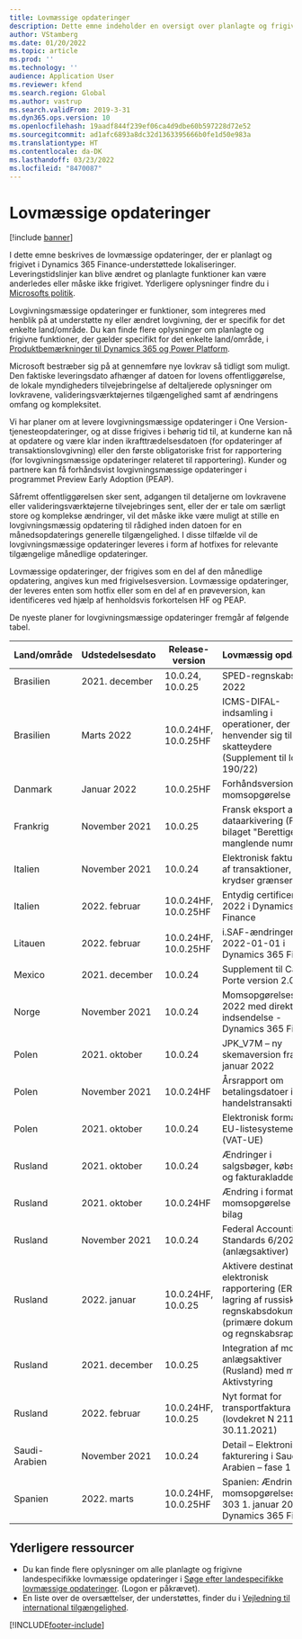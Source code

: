 ```yaml
---
title: Lovmæssige opdateringer
description: Dette emne indeholder en oversigt over planlagte og frigivne lovmæssige opdateringer til Microsoft Dynamics 365 Finance.
author: VStamberg
ms.date: 01/20/2022
ms.topic: article
ms.prod: ''
ms.technology: ''
audience: Application User
ms.reviewer: kfend
ms.search.region: Global
ms.author: vastrup
ms.search.validFrom: 2019-3-31
ms.dyn365.ops.version: 10
ms.openlocfilehash: 19aadf844f239ef06ca4d9dbe60b597228d72e52
ms.sourcegitcommit: ad1afc6893a8dc32d1363395666b0fe1d50e983a
ms.translationtype: HT
ms.contentlocale: da-DK
ms.lasthandoff: 03/23/2022
ms.locfileid: "8470087"
---
```

# <a name="regulatory-updates"></a>Lovmæssige opdateringer

[!include [banner](../includes/banner.md)]

I dette emne beskrives de lovmæssige opdateringer, der er planlagt og frigivet i Dynamics 365 Finance-understøttede lokaliseringer. Leveringstidslinjer kan blive ændret og planlagte funktioner kan være anderledes eller måske ikke frigivet. Yderligere oplysninger findre du i [Microsofts politik](https://go.microsoft.com/fwlink/p/?linkid=2007332). 

Lovgivningsmæssige opdateringer er funktioner, som integreres med henblik på at understøtte ny eller ændret lovgivning, der er specifik for det enkelte land/område. Du kan finde flere oplysninger om planlagte og frigivne funktioner, der gælder specifikt for det enkelte land/område, i [Produktbemærkninger til Dynamics 365 og Power Platform](/business-applications-release-notes/index).

Microsoft bestræber sig på at gennemføre nye lovkrav så tidligt som muligt. Den faktiske leveringsdato afhænger af datoen for lovens offentliggørelse, de lokale myndigheders tilvejebringelse af deltaljerede oplysninger om lovkravene, valideringsværktøjernes tilgængelighed samt af ændringens omfang og kompleksitet.

Vi har planer om at levere lovgivningsmæssige opdateringer i One Version-tjenesteopdateringer, og at disse frigives i behørig tid til, at kunderne kan nå at opdatere og være klar inden ikrafttrædelsesdatoen (for opdateringer af transaktionslovgivning) eller den første obligatoriske frist for rapportering (for lovgivningsmæssige opdateringer relateret til rapportering). Kunder og partnere kan få forhåndsvist lovgivningsmæssige opdateringer i programmet Preview Early Adoption (PEAP).

Såfremt offentliggørelsen sker sent, adgangen til detaljerne om lovkravene eller valideringsværktøjerne tilvejebringes sent, eller der er tale om særligt store og komplekse ændringer, vil det måske ikke være muligt at stille en lovgivningsmæssig opdatering til rådighed inden datoen for en månedsopdaterings generelle tilgængelighed. I disse tilfælde vil de lovgivningsmæssige opdateringer leveres i form af hotfixes for relevante tilgængelige månedlige opdateringer.

Lovmæssige opdateringer, der frigives som en del af den månedlige opdatering, angives kun med frigivelsesversion. Lovmæssige opdateringer, der leveres enten som hotfix eller som en del af en prøveversion, kan identificeres ved hjælp af henholdsvis forkortelsen HF og PEAP. 

De nyeste planer for lovgivningsmæssige opdateringer fremgår af følgende tabel.   

|Land/område|Udstedelsesdato|Release-version|Lovmæssig opdatering|
|--------------------|---------------|-------|-------| 
|      Brasilien         |   2021. december         | 10.0.24, 10.0.25         |    SPED-regnskabslayout 2022  |
|      Brasilien         |   Marts 2022    | 10.0.24HF, 10.0.25HF         |    ICMS-DIFAL-indsamling i operationer, der henvender sig til ikke-skatteydere (Supplement til lovnr. 190/22)  |
|      Danmark         |   Januar 2022  | 10.0.25HF         |    Forhåndsversion af momsopgørelse i Excel |
|      Frankrig   |   November 2021 | 10.0.25         |    Fransk eksport af dataarkivering (FEC) - bilaget "Berettigelse af manglende numre" |
|      Italien         |   November 2021         | 10.0.24         |    Elektronisk fakturering af transaktioner, der krydser grænser  |
|      Italien         |   2022. februar | 10.0.24HF, 10.0.25HF| Entydig certificering - 2022 i Dynamics 365 Finance  |
|      Litauen|   2022. februar | 10.0.24HF, 10.0.25HF | i.SAF-ændringer fra 2022-01-01 i Dynamics 365 Finance  |
|      Mexico         |   2021. december      | 10.0.24      |   Supplement til Carta de Porte version 2.0  |
|      Norge        |   November 2021      | 10.0.24      |   Momsopgørelsesformat 2022 med direkte indsendelse - Dynamics 365 Finance |
|      Polen          |   2021. oktober     | 10.0.24     |   JPK_V7M – ny skemaversion fra januar 2022 |
|      Polen          |   November 2021     | 10.0.24HF     |   Årsrapport om betalingsdatoer i handelstransaktioner |
|      Polen          |   2021. oktober     | 10.0.24     |   Elektronisk format for EU-listesystemet (VAT-UE) |
|      Rusland          |   2021. oktober     | 10.0.24    |   Ændringer i salgsbøger, købsbøger og fakturakladder|
|      Rusland          |   2021. oktober     | 10.0.24HF    |   Ændring i formater af momsopgørelse med bilag|
|      Rusland          |   November 2021     | 10.0.24    |   Federal Accounting Standards 6/2020 (anlægsaktiver)|
|      Rusland          |   2022. januar     | 10.0.24HF, 10.0.25    |   Aktivere destination for elektronisk rapportering (ER) til lagring af russiske regnskabsdokumenter (primære dokumenter og regnskabsrapporter)|
|      Rusland          |   2021. december     | 10.0.25    |   Integration af modul for anlægsaktiver (Rusland) med modulet Aktivstyring|
|      Rusland          |   2022. februar     | 10.0.24HF, 10.0.25    |  Nyt format for transportfaktura (lovdekret N 2116 30.11.2021)|
|      Saudi-Arabien          |   November 2021     | 10.0.24    |   Detail – Elektronisk fakturering i Saudi-Arabien – fase 1|
|      Spanien      |   2022. marts| 10.0.24HF, 10.0.25HF | Spanien: Ændringer af momsopgørelsesmodel 303 1. januar 2022 i Dynamics 365 Finance|



## <a name="additional-resources"></a>Yderligere ressourcer
- Du kan finde flere oplysninger om alle planlagte og frigivne landespecifikke lovmæssige opdateringer i [Søge efter landespecifikke lovmæssige opdateringer](search-for-regulatory-updates.md). (Logon er påkrævet).
- En liste over de oversættelser, der understøttes, finder du i [Vejledning til international tilgængelighed](https://aka.ms/dynamics_365_international_availability_deck).



[!INCLUDE[footer-include](../../includes/footer-banner.md)]
